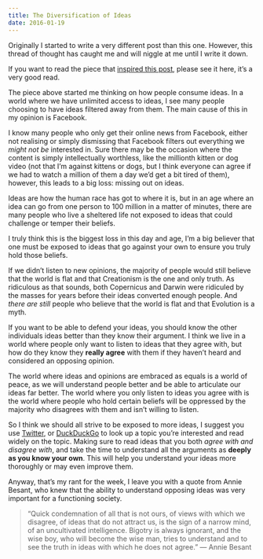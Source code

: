 ```yaml
---
title: The Diversification of Ideas
date: 2016-01-19
---
```


Originally I started to write a very different post than this one. However, this thread of thought has caught me and will niggle at me until I write it down.

If you want to read the piece that [inspired this post](http://www.theatlantic.com/technology/archive/2015/02/what-blogging-has-become/386201/), please see it here, it’s a very good read.

The piece above started me thinking on how people consume ideas. In a world where we have unlimited access to ideas, I see many people choosing to have ideas filtered away from them. The main cause of this in my opinion is Facebook.

I know many people who only get their online news from Facebook, either not realising or simply dismissing that Facebook filters out everything we *might not be* interested in. Sure there may be the occasion where the content is simply intellectually worthless, like the millionth kitten or dog video (not that I’m against kittens or dogs, but I think everyone can agree if we had to watch a million of them a day we’d get a bit tired of them), however, this leads to a big loss: missing out on ideas.

Ideas are how the human race has got to where it is, but in an age where an idea can go from one person to 100 million in a matter of minutes, there are many people who live a sheltered life not exposed to ideas that could challenge or temper their beliefs.

I truly think this is the biggest loss in this day and age, I’m a big believer that one must be exposed to ideas that go against your own to ensure you truly hold those beliefs.

If we didn’t listen to new opinions, the majority of people would still believe that the world is flat and that Creationism is the one and only truth. As ridiculous as that sounds, both Copernicus and Darwin were ridiculed by the masses for years before their ideas converted enough people. And *there are still* people who believe that the world is flat and that Evolution is a myth.

If you want to be able to defend your ideas, you should know the other individuals ideas better than they know their argument. I think we live in a world where people only want to listen to ideas that they agree with, but how do they know they **really agree** with them if they haven’t heard and considered an opposing opinion.

The world where ideas and opinions are embraced as equals is a world of peace, as we will understand people better and be able to articulate our ideas far better. The world where you only listen to ideas you agree with is the world where people who hold certain beliefs will be oppressed by the majority who disagrees with them and isn’t willing to listen.

So I think we should all strive to be exposed to more ideas, I suggest you use [Twitter](http://twitter.com/search), or [DuckDuckGo](https://duckduckgo.com/) to look up a topic you’re interested and read widely on the topic. Making sure to read ideas that you both *agree with and disagree with*, and take the time to understand all the arguments as **deeply as you know your own**. This will help you understand your ideas more thoroughly or may even improve them.

Anyway, that’s my rant for the week, I leave you with a quote from Annie Besant, who knew that the ability to understand opposing ideas was very important for a functioning society.

> “Quick condemnation of all that is not ours, of views with which we disagree, of ideas that do not attract us, is the sign of a narrow mind, of an uncultivated intelligence. Bigotry is always ignorant, and the wise boy, who will become the wise man, tries to understand and to see the truth in ideas with which he does not agree.”
> — Annie Besant
